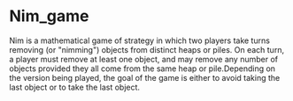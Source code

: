 # Nim_game
 Nim is a mathematical game of strategy in which two players take turns removing (or "nimming") objects from distinct heaps or piles. On each turn, a player must remove at least one object, and may remove any number of objects provided they all come from the same heap or pile.Depending on the version being played, the goal of the game is either to avoid taking the last object or to take the last object.
